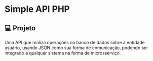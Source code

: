 # Simple API PHP

## 💻 Projeto

Uma API que realiza operações no banco de dados sobre a entidade usuário, usando JSON como sua forma de comunicação, podendo ser integrado a qualquer sistema na forma de microsserviço.
